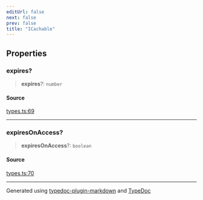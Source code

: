 ```yaml
---
editUrl: false
next: false
prev: false
title: "ICachable"
---
```


## Properties

### expires?

> **expires**?: `number`

#### Source

[types.ts:69](https://github.com/fostertheweb/spotify-web-sdk/blob/9d7441b/src/types.ts#L69)

***

### expiresOnAccess?

> **expiresOnAccess**?: `boolean`

#### Source

[types.ts:70](https://github.com/fostertheweb/spotify-web-sdk/blob/9d7441b/src/types.ts#L70)

***

Generated using [typedoc-plugin-markdown](https://www.npmjs.com/package/typedoc-plugin-markdown) and [TypeDoc](https://typedoc.org/)
